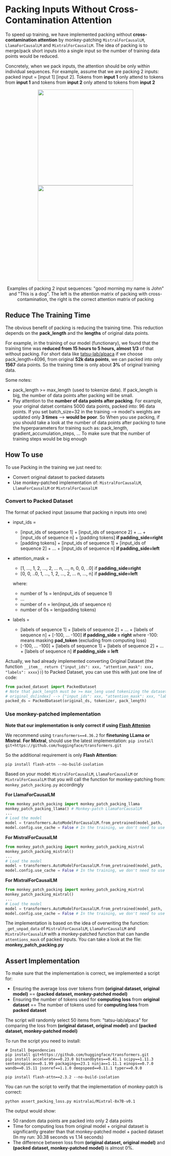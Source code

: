 # Packing Inputs Without Cross-Contamination Attention

To speed up training, we have implemented packing without **cross-contamination attention** by monkey-patching ``MistralForCausalLM``, ``LlamaForCausalLM`` and ``MixtralForCausalLM``. The idea of packing is to merge/pack short inputs into a single input so the number of training data points would be reduced.

Concretely, when we pack inputs, the attention should be only within individual sequences. For example, assume that we are packing 2 inputs: packed input = [input 1] [input 2]. Tokens from **input 1** only attend to tokens from **input 1** and tokens from **input 2** only attend to tokens from **input 2**

<p align="center">
  <img src="assets/cross_contamination.png", width="300", height="300">
  <img src="assets/correct_packing_attention.png", width="300", height="300">
</p>
<p align="center">
Examples of packing 2 input sequences: "good morning my name is John" and "This is a dog". The left is the attention matrix of packing with cross-contamination, the right is the correct attention matrix of packing</p>

## Reduce The Training Time
The obvious benefit of packing is reducing the training time. This reduction depends on the **pack_length** and the **lengths** of original data points. 

For example, in the training of our model (functionary), we found that the training time was **reduced from 15 hours to 5 hours, almost 1/3** of that without packing. For short data like [tatsu-lab/alpaca](https://huggingface.co/datasets/tatsu-lab/alpaca) if we choose pack_length=4096, from original **52k data points**, we can packed into only **1567** data points. So the training time is only about **3%** of original training data.

Some notes:
+ pack_length >= max_length (used to tokenize data). If pack_length is big, the number of data points after packing will be small.
+ Pay attention to the **number of data points after packing**. For example, your original datset contains 5000 data points, packed into: 96 data points. If you set batch_size=32 in the training --> model's weights are updated only **3 times** --> **would be poor**. So When you use packing, if you should take a look at the number of data points after packing to tune the hyperparameters for training such as: pack_length, gradient_accumulation_steps, ... To make sure that the number of training steps would be big enough

## How To use

To use Packing in the training we just need to:
+ Convert original dataset to packed datasets
+ Use monkey-patched implementation of: ``MistralForCausalLM``, ``LlamaForCausalLM`` or ``MixtralForCausalLM``

### Convert to Packed Dataset
The format of packed input (assume that packing n inputs into one)
+ input_ids = 
  + [input_ids of sequence 1] + [input_ids of sequence 2] + ...  + [input_ids of sequence n] + [padding tokens] **if padding_side=right**
  + [padding tokens] + [input_ids of sequence 1] + [input_ids of sequence 2] + ...  + [input_ids of sequence n] **if padding_side=left**

+ attention_mask = 
  + [1, ..., 1, 2, ..., 2, ... n, ..., n, 0, 0, ..0] if **padding_side=right** 
  + [0, 0, ..0, 1, ..., 1, 2, ..., 2, ... n, ..., n] if **padding_side=left**
  
  where: 
  + number of 1s = len(input_ids of sequence 1)
  + ...
  + number of n = len(input_ids of sequence n)
  + number of 0s = len(padding tokens)

+ labels = 
  + [labels of sequence 1] + [labels of sequence 2] + ...  + [labels of sequence n] + [-100, ... -100] **if padding_side = right** where -100: means masking **pad_token** (excluding from computing loss)
  + [-100, ... -100] + [labels of sequence 1] + [labels of sequence 2] + ...  + [labels of sequence n] **if padding_side = left** 


Actually, we had already implemented converting Original Dataset (the function ``__item__ return {"input_ids": xxx, "attention_mask": xxx, "labels": xxxx})``) to Packed Dataset, you can use this with just one line of code:
```python
from packed_dataset import PackedDataset
# Note that pack_length must be >= max_leng used tokenizing the dataset
# original_ds[index] --> {"input_ids": xxx, "attention_mask": xxx, "labels": xxx}, labels is not necessarily required
packed_ds = PackedDataset(original_ds, tokenizer, pack_length)
```
### Use monkey-patched implementation

**Note that our implementation is only correct if using [Flash Attenion](https://github.com/Dao-AILab/flash-attention)**

We recommend using ``transformers==4.36.2`` for **finetuning LLama or Mistral**. **For Mixtral**, should use the latest implementation: ``pip install git+https://github.com/huggingface/transformers.git``

So the additional requirement is only **Flash Attention**:

```
pip install flash-attn --no-build-isolation
```

Based on your model: ``MistralForCausalLM``,  ``LlamaForCausalLM`` or ``MixtralForCausalLM`` that you will call the function for monkey-patching from: ``monkey_patch_packing.py`` accordingly

**For LlamaForCausalLM**
```python 
from monkey_patch_packing import monkey_patch_packing_llama
monkey_patch_packing_llama() # Monkey-patch LlamaForCausalLM
...
# Load the model
model = transformers.AutoModelForCausalLM.from_pretrained(model_path, ...)
model.config.use_cache = False # In the training, we don't need to use cache, note: must add this or can encounter assertion error
```
**For MistralForCausalLM**
```python
from monkey_patch_packing import monkey_patch_packing_mistral
monkey_patch_packing_mistral()
...
# Load the model
model = transformers.AutoModelForCausalLM.from_pretrained(model_path, ...)
model.config.use_cache = False # In the training, we don't need to use cache, note: must add this
```

**For MixtralForCausalLM**
```python
from monkey_patch_packing import monkey_patch_packing_mixtral
monkey_patch_packing_mixtral()
...
# Load the model
model = transformers.AutoModelForCausalLM.from_pretrained(model_path, ...)
model.config.use_cache = False # In the training, we don't need to use cache, note: must add this
```

The implementation is based on the idea of overwriting the function: ``_get_unpad_data`` of ``MistralForCausalLM``, ``LlamaForCausalLM`` and ``MixtralForCausalLM`` with a monkey-patched function that can handle ``attentions_mask`` of packed inputs. You can take a look at the file: **monkey_patch_packing.py**

## Assert Implementation
To make sure that the implementation is correct, we implemented a script for:
+ Ensuring the average loss over tokens from **(original dataset, original model)** == **(packed dataset, monkey-patched model)**
+ Ensuring the number of tokens used for **computing loss** from **original dataset** == The number of tokens used for **computing loss** from **packed dataset**

The script will randomly select 50 items from: "tatsu-lab/alpaca" for comparing the loss from **(original dataset, original model)** and **(packed dataset, monkey-patched model)**

To run the script you need to install:
```shell
# Install Dependencies
pip install git+https://github.com/huggingface/transformers.git
pip install accelerate==0.23.0 bitsandbytes==0.41.1 scipy==1.11.3 sentencepiece==0.1.99 packaging==23.1 ninja==1.11.1 einops==0.7.0 wandb==0.15.11 jsonref==1.1.0 deepspeed==0.11.1 typer==0.9.0

pip install flash-attn==2.3.2 --no-build-isolation
```

You can run the script to verify that the implementation of monkey-patch is correct:

```shell
python assert_packing_loss.py mistralai/Mixtral-8x7B-v0.1
```

The output would show:
+ 50 random data points are packed into only 2 data points 
+ Time for computing loss from original model + original dataset is significantly greater than that monkey-patched model + packed dataset (In my run: 30.38 seconds vs 1.14 seconds)
+ The difference between loss from **(original dataset, original model)** and **(packed dataset, monkey-patched model)** is almost 0%.